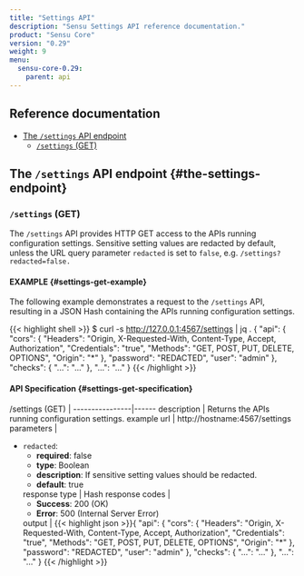 ```yaml
---
title: "Settings API"
description: "Sensu Settings API reference documentation."
product: "Sensu Core"
version: "0.29"
weight: 9
menu:
  sensu-core-0.29:
    parent: api
---
```


## Reference documentation

- [The `/settings` API endpoint](#the-settings-endpoint)
  - [`/settings` (GET)](#settings-get)

## The `/settings` API endpoint {#the-settings-endpoint}

### `/settings` (GET)

The `/settings` API provides HTTP GET access to the APIs running
configuration settings. Sensitive setting values are redacted by
default, unless the URL query parameter `redacted` is set to `false`,
e.g. `/settings?redacted=false.`

#### EXAMPLE {#settings-get-example}

The following example demonstrates a request to the `/settings` API, resulting in
a JSON Hash containing the APIs running configuration settings.

{{< highlight shell >}}
$ curl -s http://127.0.0.1:4567/settings | jq .
{
  "api": {
    "cors": {
      "Headers": "Origin, X-Requested-With, Content-Type, Accept, Authorization",
      "Credentials": "true",
      "Methods": "GET, POST, PUT, DELETE, OPTIONS",
      "Origin": "*"
    },
    "password": "REDACTED",
    "user": "admin"
  },
  "checks": {
    "...": "..."
  },
  "...": "..."
}
{{< /highlight >}}

#### API Specification {#settings-get-specification}

/settings (GET) | 
----------------|------
description     | Returns the APIs running configuration settings.
example url     | http://hostname:4567/settings
parameters      | <ul><li>`redacted`:<ul><li>**required**: false</li><li>**type**: Boolean</li><li>**description**: If sensitive setting values should be redacted.</li><li>**default**: true</li></ul>
response type   | Hash
response codes  | <ul><li>**Success**: 200 (OK)</li><li>**Error**: 500 (Internal Server Error)</li></ul>
output          | {{< highlight json >}}{
  "api": {
    "cors": {
      "Headers": "Origin, X-Requested-With, Content-Type, Accept, Authorization",
      "Credentials": "true",
      "Methods": "GET, POST, PUT, DELETE, OPTIONS",
      "Origin": "*"
    },
    "password": "REDACTED",
    "user": "admin"
  },
  "checks": {
    "...": "..."
  },
  "...": "..."
}
{{< /highlight >}}
